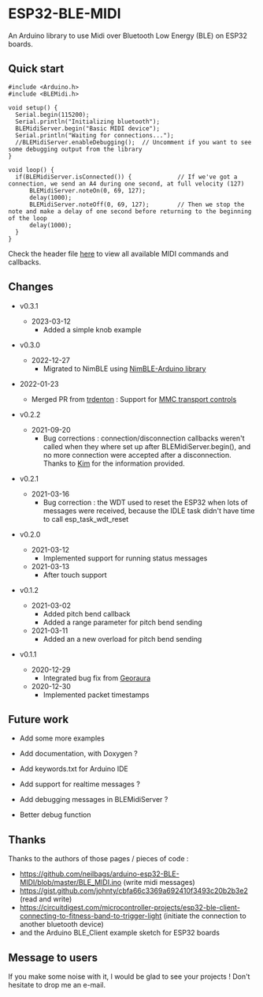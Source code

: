 ESP32-BLE-MIDI
==============

An Arduino library to use Midi over Bluetooth Low Energy (BLE) on ESP32 boards.

Quick start
-----------

```
#include <Arduino.h>
#include <BLEMidi.h>

void setup() {
  Serial.begin(115200);
  Serial.println("Initializing bluetooth");
  BLEMidiServer.begin("Basic MIDI device");
  Serial.println("Waiting for connections...");
  //BLEMidiServer.enableDebugging();  // Uncomment if you want to see some debugging output from the library
}

void loop() {
  if(BLEMidiServer.isConnected()) {             // If we've got a connection, we send an A4 during one second, at full velocity (127)
      BLEMidiServer.noteOn(0, 69, 127);
      delay(1000);
      BLEMidiServer.noteOff(0, 69, 127);        // Then we stop the note and make a delay of one second before returning to the beginning of the loop
      delay(1000);
  }
}
```

Check the header file [here](https://github.com/max22-/ESP32-BLE-MIDI/blob/master/src/utility/Midi.h) to view all available MIDI commands and callbacks.

Changes
-------

  - v0.3.1
    - 2023-03-12
      - Added a simple knob example

  - v0.3.0
    - 2022-12-27
      - Migrated to NimBLE using [NimBLE-Arduino library](https://github.com/h2zero/NimBLE-Arduino)

  - 2022-01-23
    - Merged PR from [trdenton](https://github.com/trdenton) : Support for [MMC transport controls](https://en.wikipedia.org/wiki/MIDI_Machine_Control)

- v0.2.2
  - 2021-09-20
    - Bug corrections : connection/disconnection callbacks weren't called when they where set up after BLEMidiServer.begin(),
    and no more connection were accepted after a disconnection. Thanks to [Kim](https://github.com/buzz-dk) for the information provided.

- v0.2.1
  - 2021-03-16
    - Bug correction : the WDT used to reset the ESP32 when lots of messages were received, because the IDLE task didn't have time to call esp_task_wdt_reset

- v0.2.0
  - 2021-03-12
    - Implemented support for running status messages
  - 2021-03-13
    - After touch support

- v0.1.2
  - 2021-03-02 
    - Added pitch bend callback
    - Added a range parameter for pitch bend sending
  - 2021-03-11
    - Added an a new overload for pitch bend sending

- v0.1.1
  - 2020-12-29
    - Integrated bug fix from [Georaura](https://github.com/georaura)
  - 2020-12-30
    - Implemented packet timestamps

Future work
-----------

- Add some more examples
- Add documentation, with Doxygen ?
- Add keywords.txt for Arduino IDE

- Add support for realtime messages ?
- Add debugging messages in BLEMidiServer ?
- Better debug function

Thanks
------
Thanks to the authors of those pages / pieces of code :
- https://github.com/neilbags/arduino-esp32-BLE-MIDI/blob/master/BLE_MIDI.ino (write midi messages)
- https://gist.github.com/johnty/cbfa66c3369a692410f3493c20b2b3e2 (read and write)
- https://circuitdigest.com/microcontroller-projects/esp32-ble-client-connecting-to-fitness-band-to-trigger-light (initiate the connection to another bluetooth device)
- and the Arduino BLE_Client example sketch for ESP32 boards

Message to users
----------------
If you make some noise with it, I would be glad to see your projects ! Don't hesitate to drop me an e-mail.
